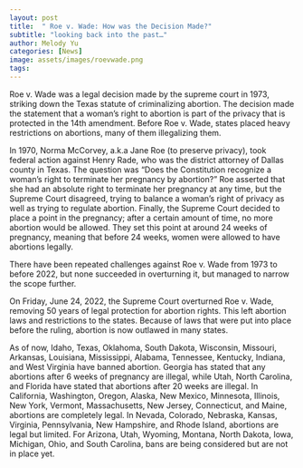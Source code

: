 ```yaml
---
layout: post
title:  " Roe v. Wade: How was the Decision Made?"
subtitle: "looking back into the past…"
author: Melody Yu
categories: [News]
image: assets/images/roevwade.png
tags: 
---
```


Roe v. Wade was a legal decision made by the supreme court in 1973, striking down the Texas statute of criminalizing abortion. The decision made the statement that a woman’s right to abortion is part of the privacy that is protected in the 14th amendment. Before Roe v. Wade, states placed heavy restrictions on abortions, many of them illegalizing them. 

In 1970, Norma McCorvey, a.k.a Jane Roe (to preserve privacy), took federal action against Henry Rade, who was the district attorney of Dallas county in Texas. The question was “Does the Constitution recognize a woman’s right to terminate her pregnancy by abortion?” Roe asserted that she had an absolute right to terminate her pregnancy at any time, but the Supreme Court disagreed, trying to balance a woman’s right of privacy as well as trying to regulate abortion. Finally, the Supreme Court decided to place a point in the pregnancy; after a certain amount of time, no more abortion would be allowed. They set this point at around 24 weeks of pregnancy, meaning that before 24 weeks, women were allowed to have abortions legally. 

There have been repeated challenges against Roe v. Wade from 1973 to before 2022, but none succeeded in overturning it, but managed to narrow the scope further. 

On Friday, June 24, 2022, the Supreme Court overturned Roe v. Wade, removing 50 years of legal protection for abortion rights. This left abortion laws and restrictions to the states. Because of laws that were put into place before the ruling, abortion is now outlawed in many states. 

As of now, Idaho, Texas, Oklahoma, South Dakota, Wisconsin, Missouri, Arkansas, Louisiana, Mississippi, Alabama, Tennessee, Kentucky, Indiana, and West Virginia have banned abortion. Georgia has stated that any abortions after 6 weeks of pregnancy are illegal, while Utah, North Carolina, and Florida have stated that abortions after 20 weeks are illegal. In California, Washington, Oregon, Alaska, New Mexico, Minnesota, Illinois, New York, Vermont, Massachusetts, New Jersey, Connecticut, and Maine, abortions are completely legal. In Nevada, Colorado, Nebraska, Kansas, Virginia, Pennsylvania, New Hampshire, and Rhode Island, abortions are legal but limited. For Arizona, Utah, Wyoming, Montana, North Dakota, Iowa, Michigan, Ohio, and South Carolina, bans are being considered but are not in place yet. 

